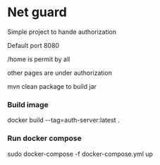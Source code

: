 # Net guard

Simple project to hande authorization

Default port 8080

/home is permit by all 

other pages are under authorization

mvn clean package to build jar

### Build image

docker build --tag=auth-server:latest .

### Run docker compose

sudo docker-compose -f docker-compose.yml up


